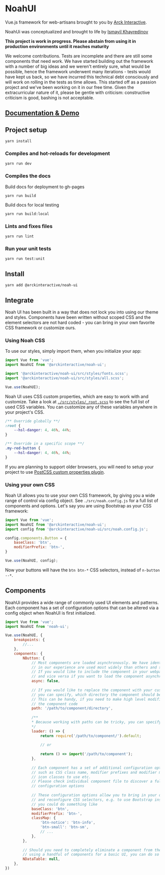 # NoahUI

Vue.js framework for web-artisans brought to you by [Arck Interactive](https://arckinteractive.com/).

NoahUi was conceptualized and brought to life by [Ismayil Khayredinov](https://github.com/hypejunction)

**This project is work in progress. Please abstain from using it in production environments until it reaches maturity**

We welcome contributions. Tests are incomplete and there are still some components that need work. We have started building out the framework with a number of big ideas and we weren't entirely sure, what would be possible, hence the framework underwent many iterations - tests would have kept us back, so we have incurred this technical debt consciously and will work on rolling in the tests as time allows. This started off as a passion project and we've been working on it in our free time. Given the extracurricular nature of it, please be gentle with criticism: constructive criticism is good, bashing is not acceptable.
 
## [Documentation & Demo](https://arckinteractive.github.io/noah-ui/)


## Project setup
```
yarn install
```

### Compiles and hot-reloads for development
```
yarn run dev
```

### Compiles the docs

Build docs for deployment to gh-pages
```
yarn run build
```

Build docs for local testing
```
yarn run build:local
```

### Lints and fixes files
```
yarn run lint
```

### Run your unit tests
```
yarn run test:unit
```

## Install

```
yarn add @arckinteractive/noah-ui
```

## Integrate

Noah UI has been built in a way that does not lock you into using our theme and styles. Components have been written without scoped CSS and the element selectors are not hard coded - you can bring in your own favorite CSS framework or customize ours.

### Using Noah CSS

To use our styles, simply import them, when you initialize your app:

``` js
import Vue from 'vue';
import NoahUI from '@arckinteractive/noah-ui';

import '@arckinteractive/noah-ui/src/styles/fonts.scss';
import '@arckinteractive/noah-ui/src/styles/all.scss';

Vue.use(NoahUI);
```

Noah UI uses CSS custom properties, which are easy to work with and customize. Take a look at [`./src/styles/_root.scss`](/theme/variables.md) to see the full list of used CSS variables. You can customize any of these variables anywhere in your project's CSS.

``` css
/** Override globally **/ 
:root {
    --hsl-danger: 4, 46%, 44%;
}

/** Override in a specific scope **/
.my-red-button {
    --hsl-danger: 4, 46%, 44%;
}
```

If you are planning to support older browsers, you will need to setup your project to use [PostCSS custom properties plugin](https://github.com/postcss/postcss-custom-properties).

### Using your own CSS

Noah UI allows you to use your own CSS framework, by giving you a wide range of control via config object. See `./src/noah.config.js` for a full list of components and options. Let's say you are using Bootstrap as your CSS framework:

``` js
import Vue from 'vue';
import NoahUI from '@arckinteractive/noah-ui';
import config from '@arckinteractive/noah-ui/src/noah.config.js';

config.components.Button = {
    baseClass: 'btn',
    modifierPrefix: 'btn-',
}

Vue.use(NoahUI, config);
``` 

Now your buttons will have the `btn btn-*` CSS selectors, instead of `n-button --*`. 


## Components 

<ComponentList />

NoahUi provides a wide range of commonly used UI elements and patterns. 
Each component has a set of configuration options that can be altered via a config object when NoahUI is first initialized.

```js
import Vue from 'vue';
import NoahUI from 'noah-ui';

Vue.use(NoahUI, {
    breakpoints: { 
        //...
    },
    components: {
        NButton: {
            // Most components are loaded asynchronously. We have identified a set of components that
            // in our experience are used most widely than others and set them for sync loading
            // If you would like to include the component in your webpack bundle, set async to false, 
            // and vice versa if you want to load the component asynchronously, set it to true. 
            async: false,
            
            // If you would like to replace the component with your custom implementation,
            // you can specify, which directory the component should be loaded from
            // This can be handy, if you need to make high level modifications to
            // the component code
            path: '/path/to/component/directory',
            
            /**
            * Because working with paths can be tricky, you can specify your custom loader
            */
            loader: () => {
                return require('/path/to/component/').default;
               
                // or
                
                return () => import('/path/to/component');
            },
            
            // Each component has a set of additional configuration options,
            // such as CSS class name, modifier prefixes and modifier map,
            // icon classes to use etc.
            // Please check individual component file to discover a full list of available
            // configuration options
            
            // These configuration options allow you to bring in your own CSS library,
            // and reconfigure CSS selectors, e.g. to use Bootstrap instead of NoahUi,
            // you could do something like
            baseClass: 'btn',
            modifierPrefix: 'btn-',
            classMap: {
                'btn-notice': 'btn-info',
                'btn-small': 'btn-sm',
                // ...
            },
        },
        
        // Should you need to completely eliminate a component from the build, e.g. if you are only
        // using a handful of components for a basic UI, you can do so by setting component options to false or null
        NDataTable: null,
    },
})
```
